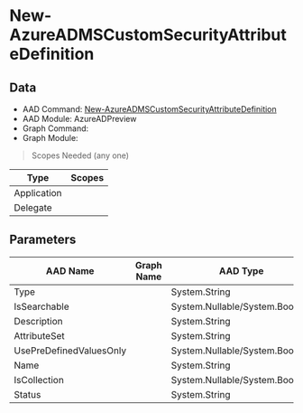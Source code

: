# New-AzureADMSCustomSecurityAttributeDefinition

## Data

+ AAD Command: [New-AzureADMSCustomSecurityAttributeDefinition](https://docs.microsoft.com/en-us/powershell/module/AzureADPreview/New-AzureADMSCustomSecurityAttributeDefinition)
+ AAD Module: AzureADPreview
+ Graph Command: 
+ Graph Module: 

> Scopes Needed (any one)

|Type|Scopes|
|---|---|
|Application||
|Delegate||

## Parameters

|AAD Name|Graph Name|AAD Type|Graph Type|Infos|
|---|---|---|---|---|
|Type||System.String|||
|IsSearchable||System.Nullable/System.Boolean|||
|Description||System.String|||
|AttributeSet||System.String|||
|UsePreDefinedValuesOnly||System.Nullable/System.Boolean|||
|Name||System.String|||
|IsCollection||System.Nullable/System.Boolean|||
|Status||System.String|||

